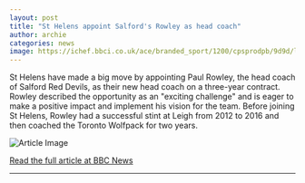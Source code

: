 ```yaml
---
layout: post
title: "St Helens appoint Salford's Rowley as head coach"
author: archie
categories: news
image: https://ichef.bbci.co.uk/ace/branded_sport/1200/cpsprodpb/9d9d/live/556ce990-ab80-11f0-8944-a54106496d37.jpg
---
```

St Helens have made a big move by appointing Paul Rowley, the head coach of Salford Red Devils, as their new head coach on a three-year contract. Rowley described the opportunity as an "exciting challenge" and is eager to make a positive impact and implement his vision for the team. Before joining St Helens, Rowley had a successful stint at Leigh from 2012 to 2016 and then coached the Toronto Wolfpack for two years.

![Article Image](https://ichef.bbci.co.uk/ace/branded_sport/1200/cpsprodpb/9d9d/live/556ce990-ab80-11f0-8944-a54106496d37.jpg)

[Read the full article at BBC News](https://www.bbc.com/sport/rugby-league/articles/cdxry3zxqnpo?at_medium=RSS&at_campaign=rss)

---
